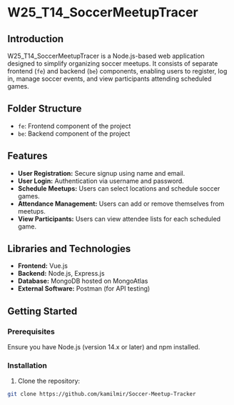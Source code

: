 # W25_T14_SoccerMeetupTracer

## Introduction
W25_T14_SoccerMeetupTracer is a Node.js-based web application designed to simplify organizing soccer meetups. It consists of separate frontend (`fe`) and backend (`be`) components, enabling users to register, log in, manage soccer events, and view participants attending scheduled games.

## Folder Structure
- `fe`: Frontend component of the project
- `be`: Backend component of the project

## Features
- **User Registration:** Secure signup using name and email.
- **User Login:** Authentication via username and password.
- **Schedule Meetups:** Users can select locations and schedule soccer games.
- **Attendance Management:** Users can add or remove themselves from meetups.
- **View Participants:** Users can view attendee lists for each scheduled game.

## Libraries and Technologies
- **Frontend:** Vue.js
- **Backend:** Node.js, Express.js
- **Database:** MongoDB hosted on MongoAtlas
- **External Software:** Postman (for API testing)

## Getting Started

### Prerequisites
Ensure you have Node.js (version 14.x or later) and npm installed.

### Installation
1. Clone the repository:
```bash
git clone https://github.com/kamilmir/Soccer-Meetup-Tracker
